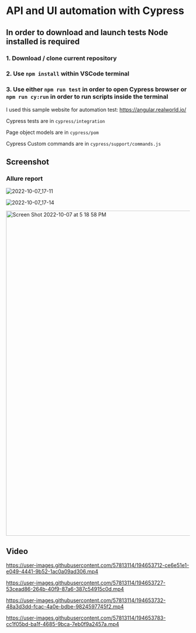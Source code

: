 # API and UI automation with Cypress
## In order to download and launch tests Node installed is required 
### 1. Download / clone current repository
### 2. Use `npm install` within VSCode terminal
### 3. Use either `npm run test` in order to open Cypress browser or `npm run cy:run` in order to run scripts inside the terminal

I used this sample website for automation test: https://angular.realworld.io/

Cypress tests are in `cypress/integration`

Page object models are in `cypress/pom`

Cypress Custom commands are in `cypress/support/commands.js`

## Screenshot 
### Allure report 
![2022-10-07_17-11](https://user-images.githubusercontent.com/57813114/194653052-1bc34ee8-4548-4a31-99ac-62aab7e99f79.png)


![2022-10-07_17-14](https://user-images.githubusercontent.com/57813114/194653409-a87db5c6-ce15-4578-a19a-e6293511e77b.png)


<img width="889" alt="Screen Shot 2022-10-07 at 5 18 58 PM" src="https://user-images.githubusercontent.com/57813114/194654430-4fbc9fa6-ea44-4077-8b42-acf339f7c187.png">



## Video



https://user-images.githubusercontent.com/57813114/194653712-ce6e51e1-e049-4441-9b52-1ac0a09ad306.mp4



https://user-images.githubusercontent.com/57813114/194653727-53cead86-264b-40f9-87a6-387c54915c0d.mp4



https://user-images.githubusercontent.com/57813114/194653732-48a3d3dd-fcac-4a0e-bdbe-9824597745f2.mp4




https://user-images.githubusercontent.com/57813114/194653783-cc1f05bd-ba1f-4685-9bca-7eb0f9a2457a.mp4




